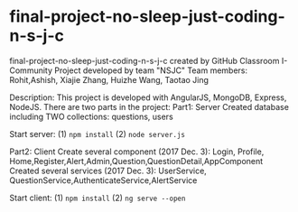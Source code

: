 # final-project-no-sleep-just-coding-n-s-j-c
final-project-no-sleep-just-coding-n-s-j-c created by GitHub Classroom
I-Community
Project developed by team "NSJC"
Team members: Rohit,Ashish, Xiajie Zhang, Huizhe Wang, Taotao Jing

Description:
This project is developed with AngularJS, MongoDB, Express, NodeJS.
There are two parts in the project:
Part1: Server
Created database including TWO collections: questions, users

Start server: (1) `npm install` (2) `node server.js`

Part2: Client
Create several component (2017 Dec. 3): Login, Profile, Home,Register,Alert,Admin,Question,QuestionDetail,AppComponent
Created several services (2017 Dec. 3): UserService, QuestionService,AuthenticateService,AlertService

Start client: (1) `npm install` (2) `ng serve --open`
